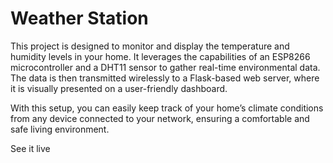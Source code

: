 # Weather Station
This project is designed to monitor and display the temperature and humidity levels in your home. It leverages the capabilities of an ESP8266 microcontroller and a DHT11 sensor to gather real-time environmental data. The data is then transmitted wirelessly to a Flask-based web server, where it is visually presented on a user-friendly dashboard.

With this setup, you can easily keep track of your home’s climate conditions from any device connected to your network, ensuring a comfortable and safe living environment.

See it live <a href=""></a>
